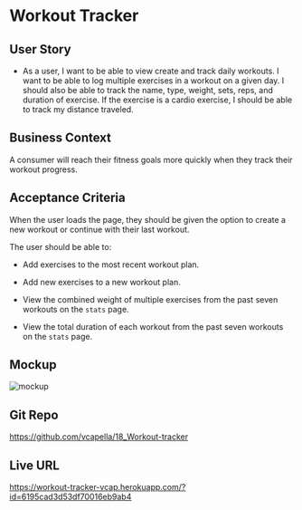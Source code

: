 # Workout Tracker

## User Story

* As a user, I want to be able to view create and track daily workouts. I want to be able to log multiple exercises in a workout on a given day. I should also be able to track the name, type, weight, sets, reps, and duration of exercise. If the exercise is a cardio exercise, I should be able to track my distance traveled.

## Business Context

A consumer will reach their fitness goals more quickly when they track their workout progress.

## Acceptance Criteria

When the user loads the page, they should be given the option to create a new workout or continue with their last workout.

The user should be able to:

  * Add exercises to the most recent workout plan.

  * Add new exercises to a new workout plan.

  * View the combined weight of multiple exercises from the past seven workouts on the `stats` page.

  * View the total duration of each workout from the past seven workouts on the `stats` page.

## Mockup

![mockup](https://user-images.githubusercontent.com/90168071/142798162-12994fe5-a8fa-4f46-baf8-ed4dac67cb43.JPG)


## Git Repo
https://github.com/vcapella/18_Workout-tracker

## Live URL
https://workout-tracker-vcap.herokuapp.com/?id=6195cad3d53df70016eb9ab4
